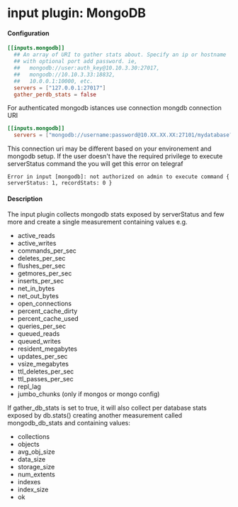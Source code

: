 # input plugin: MongoDB

#### Configuration

```toml
[[inputs.mongodb]]
  ## An array of URI to gather stats about. Specify an ip or hostname
  ## with optional port add password. ie,
  ##   mongodb://user:auth_key@10.10.3.30:27017,
  ##   mongodb://10.10.3.33:18832,
  ##   10.0.0.1:10000, etc.
  servers = ["127.0.0.1:27017"]
  gather_perdb_stats = false
```

For authenticated mongodb istances use connection mongdb connection URI

```toml
[[inputs.mongodb]]
  servers = ["mongodb://username:password@10.XX.XX.XX:27101/mydatabase?authSource=admin"]
```
This connection uri may be different based on your environement and mongodb
setup. If the user doesn't have the required privilege to execute serverStatus 
command the you will get this error on telegraf

```
Error in input [mongodb]: not authorized on admin to execute command { serverStatus: 1, recordStats: 0 }
```

#### Description

The input plugin collects mongodb stats exposed by serverStatus and few more
and create a single measurement containing values e.g.
 * active_reads
 * active_writes
 * commands_per_sec
 * deletes_per_sec
 * flushes_per_sec
 * getmores_per_sec
 * inserts_per_sec
 * net_in_bytes
 * net_out_bytes
 * open_connections
 * percent_cache_dirty
 * percent_cache_used
 * queries_per_sec
 * queued_reads
 * queued_writes
 * resident_megabytes
 * updates_per_sec
 * vsize_megabytes
 * ttl_deletes_per_sec
 * ttl_passes_per_sec
 * repl_lag
 * jumbo_chunks (only if mongos or mongo config)

If gather_db_stats is set to true, it will also collect per database stats exposed by db.stats()
creating another measurement called mongodb_db_stats and containing values:
 * collections
 * objects
 * avg_obj_size
 * data_size
 * storage_size
 * num_extents
 * indexes
 * index_size
 * ok
